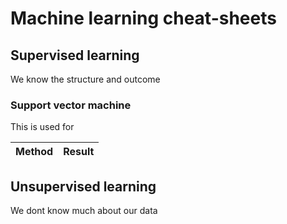 # Machine learning cheat-sheets

## Supervised learning 
We know the structure and outcome

### Support vector machine
This is used for 

| Method | Result |
|--------|--------|

## Unsupervised learning
We dont know much about our data


